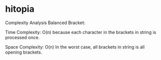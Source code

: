 # hitopia

Complexity Analysis Balanced Bracket:

Time Complexity: 
O(n) because each character in the brackets in string is processed once.

Space Complexity: 
O(n) In the worst case, all brackets in string is all opening brackets.
